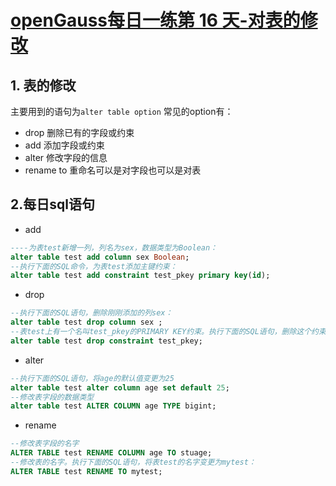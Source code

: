# [openGauss每日一练第 16 天-对表的修改](https://www.modb.pro/db/578358)


## 1. 表的修改
主要用到的语句为`alter table option`
常见的option有：
- drop 删除已有的字段或约束
- add 添加字段或约束
- alter 修改字段的信息
- rename to 重命名可以是对字段也可以是对表 

  
## 2.每日sql语句
- add
```sql
----为表test新增一列，列名为sex，数据类型为Boolean：
alter table test add column sex Boolean;
--执行下面的SQL命令，为表test添加主键约束：
alter table test add constraint test_pkey primary key(id);
```

- drop
```sql
--执行下面的SQL语句，删除刚刚添加的列sex：
alter table test drop column sex ;
--表test上有一个名叫test_pkey的PRIMARY KEY约束。执行下面的SQL语句，删除这个约束：
alter table test drop constraint test_pkey;
```

- alter
```sql
--执行下面的SQL语句，将age的默认值变更为25
alter table test alter column age set default 25;
--修改表字段的数据类型
alter table test ALTER COLUMN age TYPE bigint;
```

- rename
```sql
--修改表字段的名字
ALTER TABLE test RENAME COLUMN age TO stuage;
--修改表的名字。执行下面的SQL语句，将表test的名字变更为mytest：
ALTER TABLE test RENAME TO mytest;
```
